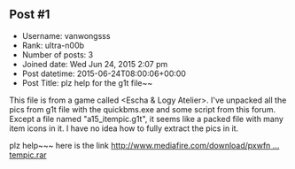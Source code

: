 ## Post #1
- Username: vanwongsss
- Rank: ultra-n00b
- Number of posts: 3
- Joined date: Wed Jun 24, 2015 2:07 pm
- Post datetime: 2015-06-24T08:00:06+00:00
- Post Title: plz help for the g1t file~~

This file is from a game called <Escha & Logy Atelier>.
I've unpacked all the pics from g1t file with the quickbms.exe and some script from this forum.
Except a file named "a15_itempic.g1t", it seems like a packed file with many item icons in it.
I have no idea how to fully extract the pics in it.

plz help~~~
here is the link
[http://www.mediafire.com/download/pxwfn ... tempic.rar](http://www.mediafire.com/download/pxwfna1l4k2cvzr/a15_itempic.rar)

